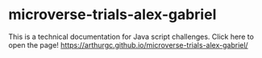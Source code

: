 # microverse-trials-alex-gabriel

This is a technical documentation for Java script challenges.
Click here to open the page!
https://arthurgc.github.io/microverse-trials-alex-gabriel/